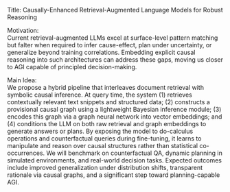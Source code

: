 Title: Causally-Enhanced Retrieval-Augmented Language Models for Robust Reasoning

Motivation:  
Current retrieval-augmented LLMs excel at surface-level pattern matching but falter when required to infer cause-effect, plan under uncertainty, or generalize beyond training correlations. Embedding explicit causal reasoning into such architectures can address these gaps, moving us closer to AGI capable of principled decision-making.

Main Idea:  
We propose a hybrid pipeline that interleaves document retrieval with symbolic causal inference. At query time, the system (1) retrieves contextually relevant text snippets and structured data; (2) constructs a provisional causal graph using a lightweight Bayesian inference module; (3) encodes this graph via a graph neural network into vector embeddings; and (4) conditions the LLM on both raw retrieval and graph embeddings to generate answers or plans. By exposing the model to do-calculus operations and counterfactual queries during fine-tuning, it learns to manipulate and reason over causal structures rather than statistical co-occurrences. We will benchmark on counterfactual QA, dynamic planning in simulated environments, and real-world decision tasks. Expected outcomes include improved generalization under distribution shifts, transparent rationale via causal graphs, and a significant step toward planning-capable AGI.
